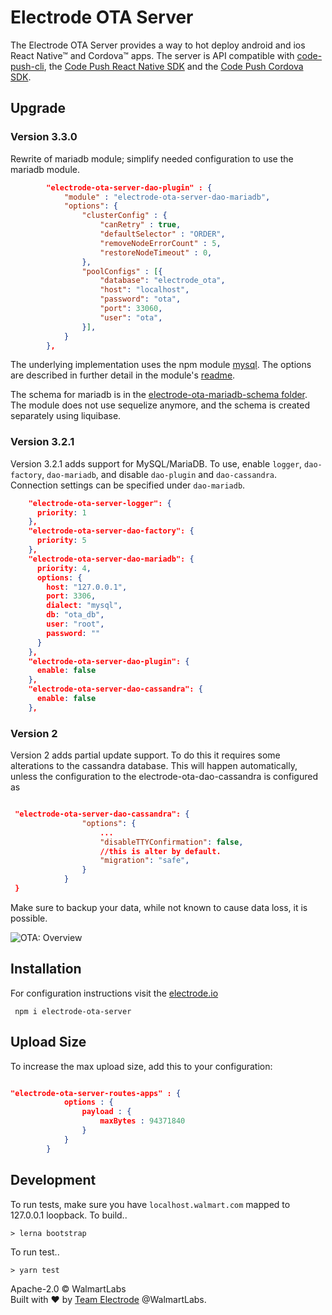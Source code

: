 Electrode OTA Server
===
The Electrode OTA Server provides a way to hot deploy android and ios React Native&#8482;  and Cordova&#8482;  apps.   The server
is API compatible with [code-push-cli](https://microsoft.github.io/code-push/docs/cli.html), the
[Code Push React Native SDK](https://microsoft.github.io/code-push/docs/react-native.html) and the [Code Push Cordova SDK](https://microsoft.github.io/code-push/docs/cordova.html).


## Upgrade

### Version 3.3.0
Rewrite of mariadb module; simplify needed configuration to use the mariadb module.

```json
        "electrode-ota-server-dao-plugin" : {
            "module" : "electrode-ota-server-dao-mariadb",
            "options": {
                "clusterConfig" : {
                    "canRetry" : true,
                    "defaultSelector" : "ORDER",
                    "removeNodeErrorCount" : 5,
                    "restoreNodeTimeout" : 0,
                },
                "poolConfigs" : [{
                    "database": "electrode_ota",
                    "host": "localhost",
                    "password": "ota",
                    "port": 33060,
                    "user": "ota",
                }],  
            }
        },
```

The underlying implementation uses the npm module [mysql](https://www.npmjs.com/package/mysql).  The options are described in further detail in the module's [readme](./electrode-ota-server-dao-mariadb/README.md).

The schema for mariadb is in the [electrode-ota-mariadb-schema folder](./electrode-ota-mariadb-schema/README.md).  The module does not use sequelize anymore, and the schema is created separately using liquibase.

### Version 3.2.1
Version 3.2.1 adds support for MySQL/MariaDB.  To use, enable `logger`, `dao-factory`, `dao-mariadb`, and disable `dao-plugin` and `dao-cassandra`.  Connection settings can be specified under `dao-mariadb`.
```json
    "electrode-ota-server-logger": {
      priority: 1
    },
    "electrode-ota-server-dao-factory": {
      priority: 5
    },
    "electrode-ota-server-dao-mariadb": {
      priority: 4,
      options: {
        host: "127.0.0.1",
        port: 3306,
        dialect: "mysql",
        db: "ota_db",
        user: "root",
        password: ""
      }
    },
    "electrode-ota-server-dao-plugin": {
      enable: false
    },
    "electrode-ota-server-dao-cassandra": {
      enable: false
    },
```

### Version 2
Version 2 adds partial update support.  To do this it requires some alterations to the cassandra database.  This
will happen automatically, unless the configuration to the electrode-ota-dao-cassandra is configured as
```json

 "electrode-ota-server-dao-cassandra": {
                "options": {
                    ...
                    "disableTTYConfirmation": false,
                    //this is alter by default.
                    "migration": "safe",
                }
            }
 }

```
Make sure to backup your data, while not known to cause data loss, it is possible.


![OTA: Overview](./docs/img/OV1.png)

## Installation
For configuration instructions visit the [electrode.io](http://www.electrode.io/docs/electrode_react_native_over_the_air_electron.html)


```
 npm i electrode-ota-server
```

## Upload Size
To increase the max upload size, add this to your configuration:
```json

"electrode-ota-server-routes-apps" : {
            options : {
                payload : {
                    maxBytes : 94371840
                }                
            }
        }

```

## Development

To run tests, make sure you have `localhost.walmart.com` mapped to 127.0.0.1 loopback.
To build..
```
> lerna bootstrap
```
To run test..
```
> yarn test
```

Apache-2.0 © WalmartLabs
<br>
Built with :heart: by [Team Electrode](https://github.com/orgs/electrode-io/people) @WalmartLabs.
